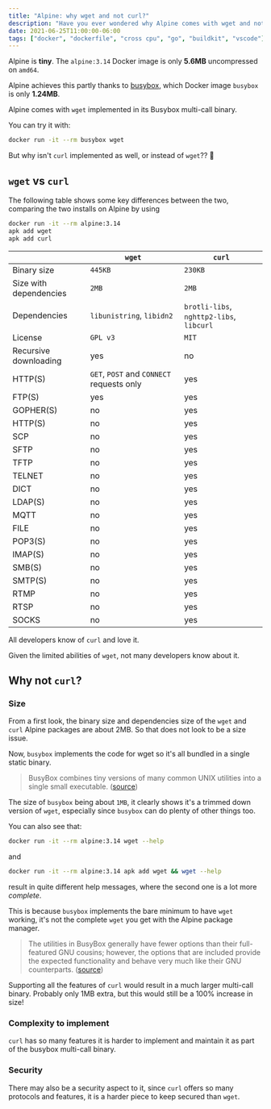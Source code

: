 ```yaml
---
title: "Alpine: why wget and not curl?"
description: "Have you ever wondered why Alpine comes with wget and not curl?"
date: 2021-06-25T11:00:00-06:00
tags: ["docker", "dockerfile", "cross cpu", "go", "buildkit", "vscode"]
---
```


Alpine is **tiny**. The `alpine:3.14` Docker image is only **5.6MB** uncompressed on `amd64`.

Alpine achieves this partly thanks to [busybox](https://busybox.net/), which Docker image `busybox` is only **1.24MB**.

Alpine comes with `wget` implemented in its Busybox multi-call binary.

You can try it with:

```sh
docker run -it --rm busybox wget
```

But why isn't `curl` implemented as well, or instead of `wget`?? 🤔

## `wget` vs `curl`

The following table shows some key differences between the two, comparing the two installs on Alpine by using

```sh
docker run -it --rm alpine:3.14
apk add wget
apk add curl
```

| | `wget` | `curl` |
| --- | --- | --- |
| Binary size | `445KB` | `230KB` |
| Size with dependencies | `2MB` | `2MB` |
| Dependencies | `libunistring`, `libidn2` | `brotli-libs`, `nghttp2-libs`, `libcurl` |
| License | `GPL v3` | `MIT` |
| Recursive downloading | yes | no |
| HTTP(S) | `GET`, `POST` and `CONNECT` requests only | yes |
| FTP(S) | yes | yes |
| GOPHER(S) | no | yes |
| HTTP(S) | no | yes |
| SCP | no | yes |
| SFTP | no | yes |
| TFTP | no | yes |
| TELNET | no | yes |
| DICT | no | yes |
| LDAP(S) | no | yes |
| MQTT | no | yes |
| FILE | no | yes |
| POP3(S) | no | yes |
| IMAP(S) | no | yes |
| SMB(S) | no | yes |
| SMTP(S) | no | yes |
| RTMP | no | yes |
| RTSP | no | yes |
| SOCKS | no | yes |

All developers know of `curl` and love it.

Given the limited abilities of `wget`, not many developers know about it.

## Why not `curl`?

### Size

From a first look, the binary size and dependencies size of the `wget` and `curl` Alpine packages are about 2MB.
So that does not look to be a size issue.

Now, `busybox` implements the code for wget so it's all bundled in a single static binary.

> BusyBox combines tiny versions of many common UNIX utilities into a single small executable. ([source](https://busybox.net/about.html))

The size of `busybox` being about `1MB`, it clearly shows it's a trimmed down version of `wget`, especially since `busybox` can do plenty of other things too.

You can also see that:

```sh
docker run -it --rm alpine:3.14 wget --help
```

and

```sh
docker run -it --rm alpine:3.14 apk add wget && wget --help
```

result in quite different help messages, where the second one is a lot more *complete*.

This is because `busybox` implements the bare minimum to have `wget` working, it's not the complete `wget` you get with the Alpine package manager.

> The utilities in BusyBox generally have fewer options than their full-featured GNU cousins; however, the options that are included provide the expected functionality and behave very much like their GNU counterparts. ([source](https://busybox.net/about.html))

Supporting all the features of `curl` would result in a much larger multi-call binary. Probably only 1MB extra, but this would still be a 100% increase in size!

### Complexity to implement

`curl` has so many features it is harder to implement and maintain it as part of the busybox multi-call binary.

### Security

There may also be a security aspect to it, since `curl` offers so many protocols and features, it is a harder piece to keep secured than `wget`.
